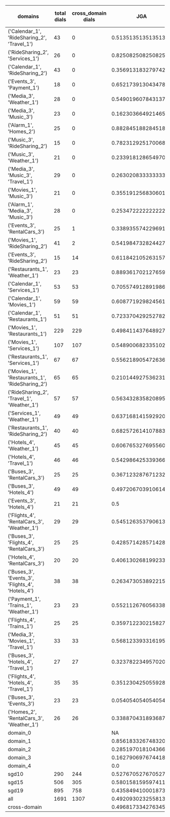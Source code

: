 | domains                                          |   total dials |   cross_domain dials | JGA                 | RSA                | TA                 | CDTA                |   total turns |   cross-domain turns |
|--------------------------------------------------|---------------|----------------------|---------------------|--------------------|--------------------|---------------------|---------------|----------------------|
| ('Calendar_1', 'RideSharing_2', 'Travel_1')      |            43 |                    0 | 0.5135135135135135  | 0.8309656400348538 | 0.7972972972972973 | NA                  |           444 |                    0 |
| ('RideSharing_2', 'Services_1')                  |            26 |                    0 | 0.8250825082508251  | 0.9602076124567476 | 0.9174917491749175 | NA                  |           303 |                    0 |
| ('Calendar_1', 'RideSharing_2')                  |            43 |                    0 | 0.35691318327974275 | 0.7292940685045934 | 0.8327974276527331 | NA                  |           311 |                    0 |
| ('Events_3', 'Payment_1')                        |            18 |                    0 | 0.6521739130434783  | 0.9061829711327197 | 0.8405797101449275 | NA                  |           207 |                    0 |
| ('Media_3', 'Weather_1')                         |            28 |                    0 | 0.5490196078431373  | 0.8195462478184989 | 0.8774509803921569 | NA                  |           204 |                    0 |
| ('Media_3', 'Music_3')                           |            23 |                    0 | 0.16230366492146597 | 0.5584087079897136 | 0.5340314136125655 | NA                  |           191 |                    0 |
| ('Alarm_1', 'Homes_2')                           |            25 |                    0 | 0.8828451882845189  | 0.9759990253411307 | 0.9581589958158996 | NA                  |           239 |                    0 |
| ('Music_3', 'RideSharing_2')                     |            15 |                    0 | 0.782312925170068   | 0.9428993583248901 | 0.9183673469387755 | NA                  |           147 |                    0 |
| ('Music_3', 'Weather_1')                         |            21 |                    0 | 0.23391812865497075 | 0.6682442302074197 | 0.6549707602339181 | NA                  |           171 |                    0 |
| ('Media_3', 'Music_3', 'Travel_1')               |            29 |                    0 | 0.2630208333333333  | 0.7194687389510278 | 0.6822916666666666 | NA                  |           384 |                    0 |
| ('Movies_1', 'Music_3')                          |            21 |                    0 | 0.3551912568306011  | 0.7486321628563006 | 0.6994535519125683 | NA                  |           183 |                    0 |
| ('Alarm_1', 'Media_3', 'Music_3')                |            28 |                    0 | 0.2534722222222222  | 0.605561500505321  | 0.7048611111111112 | NA                  |           288 |                    0 |
| ('Events_3', 'RentalCars_3')                     |            25 |                    1 | 0.3389355742296919  | 0.7925000938603877 | 0.6778711484593838 | 0.0                 |           357 |                    1 |
| ('Movies_1', 'RideSharing_2')                    |            41 |                    2 | 0.5419847328244275  | 0.8807779054427846 | 0.8498727735368957 | 1.0                 |           393 |                    2 |
| ('Events_3', 'RideSharing_2')                    |            15 |                   14 | 0.6118421052631579  | 0.8722194664902996 | 0.8026315789473685 | 0.0                 |           152 |                   14 |
| ('Restaurants_1', 'Weather_1')                   |            23 |                   23 | 0.8893617021276595  | 0.9784137159137158 | 0.9404255319148936 | 0.7307692307692307  |           235 |                   26 |
| ('Calendar_1', 'Services_1')                     |            53 |                   53 | 0.705574912891986   | 0.9064473225187517 | 0.8466898954703833 | 0.4153846153846154  |           574 |                   65 |
| ('Calendar_1', 'Movies_1')                       |            59 |                   59 | 0.6087719298245614  | 0.907871720116619  | 0.8491228070175438 | 0.2857142857142857  |           570 |                   77 |
| ('Calendar_1', 'Restaurants_1')                  |            51 |                   51 | 0.7233704292527822  | 0.9472143129971411 | 0.9093799682034976 | 0.7083333333333334  |           629 |                   72 |
| ('Movies_1', 'Restaurants_1')                    |           229 |                  229 | 0.4984114376489277  | 0.8762735797026017 | 0.7704527402700556 | 0.18360655737704917 |          2518 |                  305 |
| ('Movies_1', 'Services_1')                       |           107 |                  107 | 0.5489006823351024  | 0.8988681893093674 | 0.7877179681576952 | 0.3130841121495327  |          1319 |                  214 |
| ('Restaurants_1', 'Services_1')                  |            67 |                   67 | 0.5562189054726369  | 0.9038537565543736 | 0.7900497512437811 | 0.22794117647058823 |          1005 |                  136 |
| ('Movies_1', 'Restaurants_1', 'RideSharing_2')   |            65 |                   65 | 0.21014492753623187 | 0.7734394789161516 | 0.6721014492753623 | 0.1414141414141414  |          1104 |                  198 |
| ('RideSharing_2', 'Travel_1', 'Weather_1')       |            57 |                   57 | 0.5634328358208955  | 0.8768335291105687 | 0.8134328358208955 | 0.6140350877192983  |           536 |                   57 |
| ('Services_1', 'Weather_1')                      |            49 |                   49 | 0.6371681415929203  | 0.9016916312690966 | 0.8672566371681416 | 0.5578947368421052  |           452 |                   95 |
| ('Restaurants_1', 'RideSharing_2')               |            40 |                   40 | 0.6825726141078838  | 0.9280260955746914 | 0.8755186721991701 | 0.0                 |           482 |                   40 |
| ('Hotels_4', 'Weather_1')                        |            45 |                   45 | 0.6067653276955602  | 0.908385593820862  | 0.8076109936575053 | 0.42                |           473 |                   50 |
| ('Hotels_4', 'Travel_1')                         |            46 |                   46 | 0.5429864253393665  | 0.863879913281827  | 0.834841628959276  | 0.40425531914893614 |           442 |                   47 |
| ('Buses_3', 'RentalCars_3')                      |            25 |                   25 | 0.36712328767123287 | 0.845461520186566  | 0.7041095890410959 | 0.6976744186046512  |           365 |                   43 |
| ('Buses_3', 'Hotels_4')                          |            49 |                   49 | 0.4972067039106145  | 0.8620300087190185 | 0.7802607076350093 | 0.22413793103448276 |           537 |                   58 |
| ('Events_3', 'Hotels_4')                         |            21 |                   21 | 0.5                 | 0.8490796318527412 | 0.78               | 0.5833333333333334  |           250 |                   24 |
| ('Flights_4', 'RentalCars_3', 'Weather_1')       |            29 |                   29 | 0.5451263537906137  | 0.8946564526234854 | 0.779783393501805  | 0.6615384615384615  |           277 |                   65 |
| ('Buses_3', 'Flights_4', 'RentalCars_3')         |            25 |                   25 | 0.42857142857142855 | 0.8527509377929043 | 0.7209302325581395 | 0.1896551724137931  |           301 |                   58 |
| ('Hotels_4', 'RentalCars_3')                     |            20 |                   20 | 0.4061302681992337  | 0.8641531493941135 | 0.8275862068965517 | 0.14285714285714285 |           261 |                   21 |
| ('Buses_3', 'Events_3', 'Flights_4', 'Hotels_4') |            38 |                   38 | 0.2634730538922156  | 0.7687689855050975 | 0.6916167664670658 | 0.2967741935483871  |           668 |                  155 |
| ('Payment_1', 'Trains_1', 'Weather_1')           |            23 |                   23 | 0.5521126760563381  | 0.8528788136050778 | 0.780281690140845  | 0.5185185185185185  |           355 |                   27 |
| ('Flights_4', 'Trains_1')                        |            25 |                   25 | 0.3597122302158273  | 0.8610148902283735 | 0.7230215827338129 | 0.0                 |           278 |                   25 |
| ('Media_3', 'Movies_1', 'Travel_1')              |            33 |                   33 | 0.5681233933161953  | 0.9004509865695844 | 0.8431876606683805 | 0.7837837837837838  |           389 |                   37 |
| ('Buses_3', 'Hotels_4', 'Travel_1')              |            27 |                   27 | 0.3237822349570201  | 0.8074608464234865 | 0.7191977077363897 | 0.15517241379310345 |           349 |                   58 |
| ('Flights_4', 'Hotels_4', 'Travel_1')            |            35 |                   35 | 0.3512304250559284  | 0.8182901340611625 | 0.6532438478747203 | 0.22784810126582278 |           447 |                   79 |
| ('Buses_3', 'Events_3')                          |            23 |                   23 | 0.05405405405405406 | 0.7314125799244837 | 0.7297297297297297 | 0.04                |           259 |                   25 |
| ('Homes_2', 'RentalCars_3', 'Weather_1')         |            26 |                   26 | 0.3388704318936877  | 0.8032674085174079 | 0.6345514950166113 | 0.3333333333333333  |           301 |                   36 |
| domain_0                                         |               |                      | NA                  | NA                 | NA                 | NA                  |             0 |                    0 |
| domain_1                                         |               |                      | 0.8561833267483209  | 0.9349167783109862 | 0.9180824443566443 | NA                  |          7593 |                    0 |
| domain_2                                         |               |                      | 0.2851970181043664  | 0.8177500997396739 | 0.6964856230031949 | 0.3342824601366743  |          9390 |                 1756 |
| domain_3                                         |               |                      | 0.16279069767441862 | 0.7824070995395117 | 0.6782154722354058 | 0.2179930795847751  |          2107 |                  289 |
| domain_4                                         |               |                      | 0.0                 | 0.6857704131989271 | 0.6269230769230769 | 0.36923076923076925 |           260 |                   65 |
| sgd10                                            |           290 |                  244 | 0.5276705276705277  | 0.8667323601609658 | 0.7918275418275418 | 0.40057636887608067 |          3108 |                  347 |
| sgd15                                            |           506 |                  305 | 0.5801581595974119  | 0.8682741637889123 | 0.8186556434219986 | 0.3975609756097561  |          5564 |                  410 |
| sgd19                                            |           895 |                  758 | 0.435849410001873   | 0.8441295786971011 | 0.757351563963289  | 0.2749445676274945  |         10678 |                 1353 |
| all                                              |          1691 |                 1307 | 0.49209302325581394 | 0.8546843386102247 | 0.780516795865633  | 0.3194312796208531  |         19350 |                 2110 |
| cross-domain                                     |               |                      | 0.4968173342763454  | 0.8682363094245938 | 0.780042435542982  | 0.3194312796208531  |         15553 |                 2110 |
